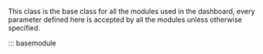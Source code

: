 This class is the base class for all the modules used in the dashboard, 
every parameter defined here is accepted by all the modules unless 
otherwise specified.


::: basemodule